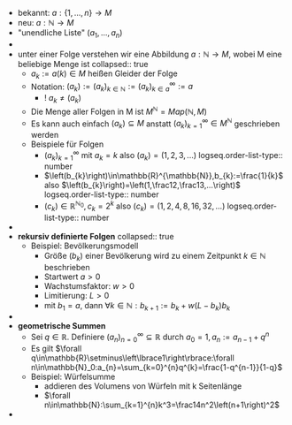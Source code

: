 - bekannt: $a:\left\lbrace1,...,n\right\rbrace\rightarrow M$
- neu: $a:\mathbb{N}\rightarrow M$
- "unendliche Liste" $\left(a_1,...,a_{n}\right)$
-
- unter einer Folge verstehen wir eine Abbildung $a:\mathbb{N}\rightarrow M$, wobei M eine beliebige Menge ist
  collapsed:: true
	- $a_{k}:=a\left(k\right)\in M$ heißen Gleider der Folge
	- Notation: $\left(a_{k}\right):=\left(a_{k}\right)_{k\in\mathbb{N}}:=\left(a_{k}\right)_{k\in a}^{\infty}:=a$
		- ! $a_{k}\neq\left(a_{k}\right)$
	- Die Menge aller Folgen in M ist $M^{\mathbb{N}}=Map\left(\mathbb{N},M\right)$
	- Es kann auch einfach $\left(a_{k}\right)\subseteq M$ anstatt $\left(a_{k}\right)_{k=1}^{\infty}\in M^{\mathbb{N}}$ geschrieben werden
	- Beispiele für Folgen
		- $\left(a_{k}\right)_{k=1}^{\infty}$ mit $a_{k}=k$ also $\left(a_{k}\right)=\left(1,2,3,...\right)$
		  logseq.order-list-type:: number
		- $\left(b_{k}\right)\in\mathbb{R}^{\mathbb{N}},b_{k}:=\frac{1}{k}$ also $\left(b_{k}\right)=\left(1,\frac12,\frac13,...\right)$
		  logseq.order-list-type:: number
		- $\left(c_{k}\right)\in\mathbb{R}_{}^{\mathbb{N}_0},c_{k}=2^{k}$ also $\left(c_{k}\right)=\left(1,2,4,8,16,32,...\right)$
		  logseq.order-list-type:: number
-
- **rekursiv definierte Folgen**
  collapsed:: true
	- Beispiel: Bevölkerungsmodell
		- Größe $\left(b_{k}\right)$ einer Bevölkerung wird zu einem Zeitpunkt $k\in\mathbb{N}$ beschrieben
		- Startwert $a>0$
		- Wachstumsfaktor: $w>0$
		- Limitierung: $L>0$
		- mit $b_1=a$, dann $\forall k\in\mathbb{N}:b_{k+1}:=b_{k}+w\left(L-b_{k}\right)b_{k}$
-
- **geometrische Summen**
	- Sei $q\in\mathbb{R}$. Definiere $\left(a_{n}\right)_{n=0}^{\infty}\subseteq\mathbb{R}$ durch $a_0=1,a_{n}:=a_{n-1}+q^{n}$
	- Es gilt $\forall q\in\mathbb{R}\setminus\left\lbrace1\right\rbrace:\forall n\in\mathbb{N}_0:a_{n}=\sum_{k=0}^{n}q^{k}=\frac{1-q^{n-1}}{1-q}$
	- Beispiel: Würfelsumme
		- addieren des Volumens von Würfeln mit k Seitenlänge
		- $\forall n\in\mathbb{N}:\sum_{k=1}^{n}k^3=\frac14n^2\left(n+1\right)^2$
-